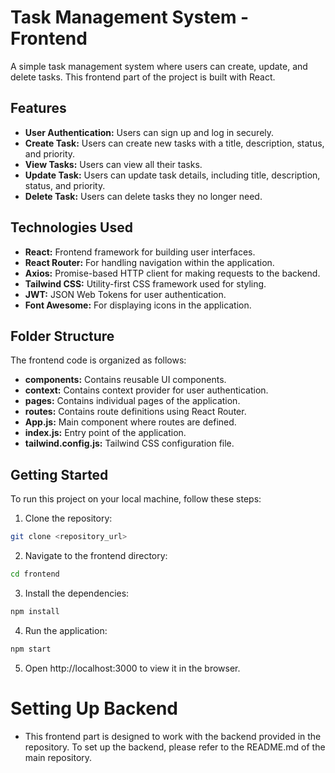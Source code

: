 # Task Management System - Frontend

A simple task management system where users can create, update, and delete tasks. This frontend part of the project is built with React.

## Features

- **User Authentication:** Users can sign up and log in securely.
- **Create Task:** Users can create new tasks with a title, description, status, and priority.
- **View Tasks:** Users can view all their tasks.
- **Update Task:** Users can update task details, including title, description, status, and priority.
- **Delete Task:** Users can delete tasks they no longer need.

## Technologies Used

- **React:** Frontend framework for building user interfaces.
- **React Router:** For handling navigation within the application.
- **Axios:** Promise-based HTTP client for making requests to the backend.
- **Tailwind CSS:** Utility-first CSS framework used for styling.
- **JWT:** JSON Web Tokens for user authentication.
- **Font Awesome:** For displaying icons in the application.

## Folder Structure

The frontend code is organized as follows:

- **components:** Contains reusable UI components.
- **context:** Contains context provider for user authentication.
- **pages:** Contains individual pages of the application.
- **routes:** Contains route definitions using React Router.
- **App.js:** Main component where routes are defined.
- **index.js:** Entry point of the application.
- **tailwind.config.js:** Tailwind CSS configuration file.

## Getting Started

To run this project on your local machine, follow these steps:

1. Clone the repository:

```bash
git clone <repository_url>
```
2. Navigate to the frontend directory:

```bash
cd frontend
```

3. Install the dependencies:

```bash
npm install 
```

4. Run the application:
```bash
npm start
```

5. Open http://localhost:3000 to view it in the browser.


# Setting Up Backend

- This frontend part is designed to work with the backend provided in the repository. To set up the backend, please refer to the README.md of the main repository.